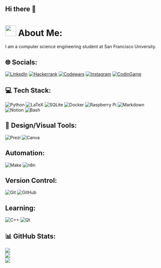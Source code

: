 ## Hi there 👋

# <img src="https://github.com/mayankchaudhary26/Cool-Readme-ideas/raw/master/data/octocat/daftpunktocat-thomas.gif" height=35> About Me:

I am a computer science engineering student at San Francisco University.

## 🌐 Socials:

[![LinkedIn](https://img.shields.io/badge/LinkedIn-%230077B5.svg?logo=linkedin&logoColor=white)](https://linkedin.com/in/joshua-reinoso-cevallos-0b9b85286)
[![Hackerrank](https://img.shields.io/badge/-Hackerrank-2EC866?logo=HackerRank&logoColor=white)](https://www.hackerrank.com/profile/pichuelectrico)
[![Codewars](https://img.shields.io/badge/-Codewars-red?logo=Codewars&logoColor=white)](https://www.codewars.com/users/Pichuelectrico)
[![Instagram](https://img.shields.io/badge/-Instagram-eb82cb?logo=Instagram&logoColor=white)](https://www.instagram.com/joshreino/)
[![CodinGame](https://img.shields.io/badge/-CodinGame-F2BB13?&logo=codingame&logoColor=white)](https://www.codingame.com/profile/d33fd5e10237404a145182532d68ebff0006044)

## 💻 Tech Stack:

![Python](https://img.shields.io/badge/python-3670A0?style=for-the-badge&logo=python&logoColor=white) ![LaTeX](https://img.shields.io/badge/latex-%23008080.svg?style=for-the-badge&logo=latex&logoColor=white) ![SQLite](https://img.shields.io/badge/sqlite-%2307405e.svg?style=for-the-badge&logo=sqlite&logoColor=white) ![Docker](https://img.shields.io/badge/docker-%230db7ed.svg?style=for-the-badge&logo=docker&logoColor=white) ![Raspberry Pi](https://img.shields.io/badge/-RaspberryPi-C51A4A?style=for-the-badge&logo=Raspberry-Pi) ![Markdown](https://img.shields.io/badge/-Markdown-000?style=for-the-badge&logo=markdown) ![Notion](https://img.shields.io/badge/Notion-%23000000.svg?style=for-the-badge&logo=notion&logoColor=white) ![Bash](https://img.shields.io/badge/Bash-121011?style=for-the-badge&logo=gnu-bash&logoColor=white)

## 🎨 Design/Visual Tools:

![Prezi](https://img.shields.io/badge/Prezi-6daceb.svg?style=for-the-badge&logo=Prezi&logoColor=blue) ![Canva](https://img.shields.io/badge/-Canva-6daceb?style=for-the-badge&logo=canva)

## Automation:

![Make](https://img.shields.io/badge/Make-9159c5?style=for-the-badge&logo=make) ![n8n](https://img.shields.io/badge/n8n-5b5b5b?style=for-the-badge&logo=n8n)

## Version Control:

![Git](https://img.shields.io/badge/Git-000?style=for-the-badge&logo=git) ![GitHub](https://img.shields.io/badge/GitHub-000?style=for-the-badge&logo=github)

## Learning:
![C++](https://img.shields.io/badge/c++-%2300599C.svg?style=for-the-badge&logo=c%2B%2B&logoColor=white) ![Qt](https://img.shields.io/badge/Qt-%23217346.svg?style=for-the-badge&logo=Qt&logoColor=white)

## 📊 GitHub Stats:

![](https://github-readme-stats.vercel.app/api?username=Pichuelectrico&theme=city_lights&hide_border=false&include_all_commits=false&count_private=false)<br/>
![](https://github-readme-streak-stats.herokuapp.com/?user=Pichuelectrico&theme=city_lights&hide_border=false)<br/>
![](https://github-readme-stats.vercel.app/api/top-langs/?username=Pichuelectrico&theme=city_lights&hide_border=false&include_all_commits=false&count_private=false&layout=compact)

<!--
**Pichuelectrico/Pichuelectrico** is a ✨ _special_ ✨ repository because its `README.md` (this file) appears on your GitHub profile.

Here are some ideas to get you started:

- 🔭 I’m currently working on ...
- 🌱 I’m currently learning ...
- 👯 I’m looking to collaborate on ...
- 🤔 I’m looking for help with ...
- 💬 Ask me about ...
- 📫 How to reach me: ...
- 😄 Pronouns: ...
- ⚡ Fun fact: ...
-->
<!-- Made with help of GPRM ( https://gprm.itsvg.in ) -->
